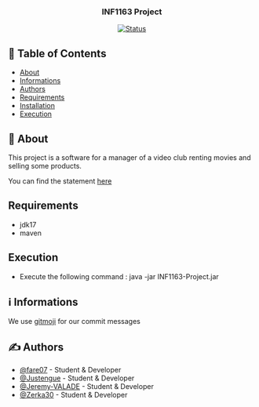 <h3 align="center">INF1163 Project</h3>

<div align="center">

  [![Status](https://img.shields.io/badge/status-active-success.svg)]() 

</div>

## 📝 Table of Contents

- [About](#about)
- [Informations](#informations)
- [Authors](#authors)
- [Requirements](#Requirements)
- [Installation](#Installation)
- [Execution](#Execution)

## 🧐 About <a name = "about"></a>

This project is a software for a manager of a video club renting movies and selling some products. 

You can find the statement [here](https://utility.zerka.dev/student/UQO/INF1663.pdf)

## Requirements
- jdk17
- maven

## Execution
- Execute the following command : java -jar INF1163-Project.jar

## ℹ Informations <a name = "informations"></a>

We use [gitmoji](https://gitmoji.dev/) for our commit messages

## ✍️ Authors <a name = "authors"></a>
- [@fare07](https://github.com/fare07) - Student & Developer
- [@Justengue](https://github.com/Justengue) - Student & Developer
- [@Jeremy-VALADE](https://github.com/Jeremy-VALADE) - Student & Developer
- [@Zerka30](https://github.com/Zerka30) - Student & Developer